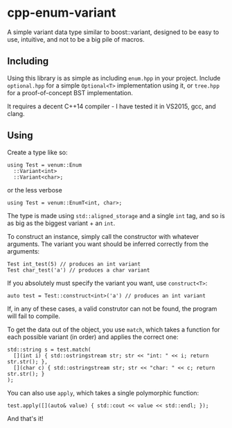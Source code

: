 # cpp-enum-variant
A simple variant data type similar to boost::variant, 
designed to be easy to use, intuitive, and not to be a big pile of macros.

## Including
Using this library is as simple as including ```enum.hpp``` in your project. 
Include ```optional.hpp``` for a simple ```Optional<T>``` implementation using it, 
or ```tree.hpp``` for a proof-of-concept BST implementation.

It requires a decent C++14 compiler - I have tested it in VS2015, gcc, and clang.

## Using
Create a type like so:

```
using Test = venum::Enum
  ::Variant<int>
  ::Variant<char>;
```

or the less verbose

```
using Test = venum::EnumT<int, char>;
```

The type is made using ```std::aligned_storage``` and a single ```int``` tag, 
and so is as big as the biggest variant + an ```int```.

To construct an instance, simply call the constructor with whatever arguments. 
The variant you want should be inferred correctly from the arguments:

```
Test int_test(5) // produces an int variant
Test char_test('a') // produces a char variant
```
  
If you absolutely must specify the variant you want, use ```construct<T>```:

```
auto test = Test::construct<int>('a') // produces an int variant
```
  
If, in any of these cases, a valid construtor can not be found, the program will fail to compile.

To get the data out of the object, you use ```match```, 
which takes a function for each possible variant (in order) and applies the correct one:

```
std::string s = test.match(
  [](int i) { std::ostringstream str; str << "int: " << i; return str.str(); },
  [](char c) { std::ostringstream str; str << "char: " << c; return str.str(); }
);
```

You can also use ```apply```, which takes a single polymorphic function:

```
test.apply([](auto& value) { std::cout << value << std::endl; });
```

And that's it!
